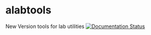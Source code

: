 # alabtools
New Version tools for lab utilities
[![Documentation Status](https://readthedocs.org/projects/alabtools/badge/?version=latest)](http://alabtools.readthedocs.io/en/latest/?badge=latest)


